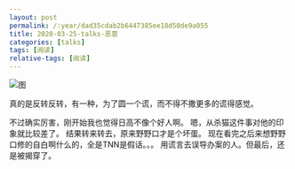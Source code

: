 ```yaml
---
layout: post
permalink: /:year/dad35cdab2b6447385ee18d50de9a055
title: 2020-03-25-talks-恶意
categories: [talks]
tags: [阅读]
relative-tags: [阅读]
---
```


![图](https://gitee.com/linxingyang/at-2020-10-02-image/raw/master/image/T-talks/image/2020/books/ey.jpg)

真的是反转反转，有一种，为了圆一个谎，而不得不撒更多的谎得感觉。

不过确实厉害，刚开始我也觉得日高不像个好人啊。
嗯，从杀猫这件事对他的印象就比较差了。
结果转来转去，原来野野口才是个坏蛋。
现在看完之后来想野野口修的自白啊什么的，全是TNN是假话。。。
用谎言去误导办案的人。但最后，还是被揭穿了。


